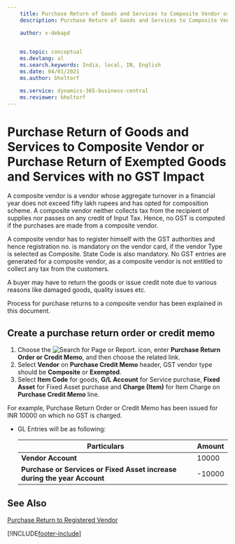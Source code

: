 ```yaml
---
    title: Purchase Return of Goods and Services to Composite Vendor or Purchase Return of exempted goods and services with no GST Impact
    description: Purchase Return of Goods and Services to Composite Vendor or Purchase Return of exempted goods and services with no GST Impact

    author: v-debapd

    
    ms.topic: conceptual
    ms.devlang: al
    ms.search.keywords: India, local, IN, English
    ms.date: 04/01/2021
    ms.author: bholtorf

    ms.service: dynamics-365-business-central
    ms.reviewer: bholtorf
---
```

# Purchase Return of Goods and Services to Composite Vendor or Purchase Return of Exempted Goods and Services with no GST Impact


A composite vendor is a vendor whose aggregate turnover in a financial year does not exceed fifty lakh rupees and has opted for composition scheme. A composite vendor neither collects tax from the recipient of supplies nor passes on any credit of Input Tax. Hence, no GST is computed if the purchases are made from a composite vendor. 

A composite vendor has to register himself with the GST authorities and hence registration no. is mandatory on the vendor card, if the vendor Type is selected as Composite. State Code is also mandatory. No GST entries are generated for a composite vendor, as a composite vendor is not entitled to collect any tax from the customers. 

A buyer may have to return the goods or issue credit note due to various reasons like damaged goods, quality issues etc.

Process for purchase returns to a composite vendor has been explained in this document.


## Create a purchase return order or credit memo

1. Choose the ![Search for Page or Report.](image/search_small.png "Search for Page or Report icon") icon, enter **Purchase Return Order or Credit Memo**, and then choose the related link.
2. Select **Vendor** on **Purchase Credit Memo** header, GST vendor type should be **Composite** or **Exempted**.
3. Select **Item Code** for goods, **G/L Account** for Service purchase, **Fixed Asset** for Fixed Asset purchase and **Charge (Item)** for Item Charge on **Purchase Credit Memo** line. 

For example, Purchase Return Order or Credit Memo has been issued for INR 10000 on which no GST is charged.

- GL Entries will be as following:

    |Particulars|Amount|
    |----------------------------------|---------------------------------------|
    |**Vendor Account**|10000|
    |**Purchase or Services or Fixed Asset increase during the year Account**|-10000|















## See Also 
[Purchase Return to Registered Vendor](GST-Purchase-Return-to-Registered-Vendor.md)

























[!INCLUDE[footer-include](../../includes/footer-banner.md)]